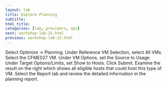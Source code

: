 ```yaml
---
layout: lab
title: Explore Planning
subtitle:
html_title:
categories: [lab, providers, ops]
next: workshop-lab-15.html
previous: workshop-lab-13.html
---
```


Select Optimize → Planning.
Under Reference VM Selection, select All VMs.
Select the CFME027 VM.
Under VM Options, set the Source to Usage.
Under Target Options/Limits, set Show to Hosts.
Click Submit.
Examine the result on the right which shows all eligible hosts that could host this type of VM.
Select the Report tab and review the detailed information in the planning report.
